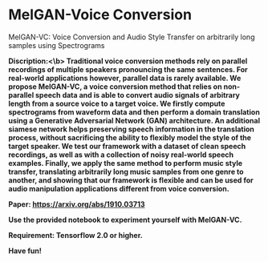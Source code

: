 # MelGAN-Voice Conversion
MelGAN-VC: Voice Conversion and Audio Style Transfer on arbitrarily long samples using Spectrograms

<b>Discription:<\b>
Traditional voice conversion methods rely on parallel recordings of multiple speakers pronouncing the same sentences. For real-world applications however, parallel data is rarely available. We propose MelGAN-VC, a voice conversion method that relies on non-parallel speech data and is able to convert audio signals of arbitrary length from a source voice to a target voice. We firstly compute spectrograms from waveform data and then perform a domain translation using a Generative Adversarial Network (GAN) architecture. An additional siamese network helps preserving speech information in the translation process, without sacrificing the ability to flexibly model the style of the target speaker. We test our framework with a dataset of clean speech recordings, as well as with a collection of noisy real-world speech examples. Finally, we apply the same method to perform music style transfer, translating arbitrarily long music samples from one genre to another, and showing that our framework is flexible and can be used for audio manipulation applications different from voice conversion.




Paper: https://arxiv.org/abs/1910.03713

Use the provided notebook to experiment yourself with MelGAN-VC.

Requirement: Tensorflow 2.0 or higher.

Have fun!
